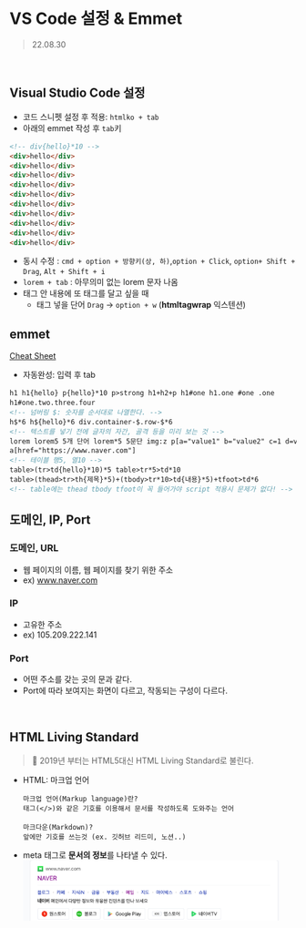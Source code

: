 # VS Code 설정 & Emmet

> 22.08.30

<br>

## Visual Studio Code 설정

- 코드 스니펫 설정 후 적용: `htmlko + tab`
- 아래의 emmet 작성 후 `tab`키

```html
<!-- div{hello}*10 -->
<div>hello</div>
<div>hello</div>
<div>hello</div>
<div>hello</div>
<div>hello</div>
<div>hello</div>
<div>hello</div>
<div>hello</div>
<div>hello</div>
<div>hello</div>
```

- 동시 수정 : `cmd + option + 방향키(상, 하)`,`option + Click`, `option+ Shift + Drag`, `Alt + Shift + i`
- `lorem + tab` : 아무의미 없는 lorem 문자 나옴
- 태그 안 내용에 또 태그를 달고 싶을 때
  - 태그 넣을 단어 `Drag` → `option + w` (**htmltagwrap** 익스텐션)

## emmet

[Cheat Sheet](https://docs.emmet.io/cheat-sheet/)

- 자동완성: 입력 후 tab

```html
h1 h1{hello} p{hello}*10 p>strong h1+h2+p h1#one h1.one #one .one
h1#one.two.three.four
<!-- 넘버링 $: 숫자를 순서대로 나열한다. -->
h$*6 h${hello}*6 div.container-$.row-$*6
<!-- 텍스트를 넣기 전에 글자의 자간, 골격 등을 미리 보는 것 -->
lorem lorem5 5개 단어 lorem*5 5문단 img:z p[a="value1" b="value2" c=1 d=value3]
a[href="https://www.naver.com"]
<!-- 테이블 행5, 열10 -->
table>(tr>td{hello}*10)*5 table>tr*5>td*10
table>(thead>tr>th{제목}*5)+(tbody>tr*10>td{내용}*5)+tfoot>td*6
<!-- table에는 thead tbody tfoot이 꼭 들어가야 script 적용시 문제가 없다! -->
```

## 도메인, IP, Port

### 도메인, URL

- 웹 페이지의 이름, 웹 페이지를 찾기 위한 주소
- ex) www.naver.com

### IP

- 고유한 주소
- ex) 105.209.222.141

### Port

- 어떤 주소를 갖는 곳의 문과 같다.
- Port에 따라 보여지는 화면이 다르고, 작동되는 구성이 다르다.

<br>

## HTML Living Standard

> 📓 2019년 부터는 HTML5대신 HTML Living Standard로 불린다.

- HTML: 마크업 언어

  ```
  마크업 언어(Markup language)란?
  태그(</>)와 같은 기호를 이용해서 문서를 작성하도록 도와주는 언어

  마크다운(Markdown)?
  앞에만 기호를 쓰는것 (ex. 깃허브 리드미, 노션..)
  ```

- meta 태그로 **문서의 정보**를 나타낼 수 있다.
  <img src="../img/DAY2_01.png" width="450px"  title="DAY2_01" alt="meta 태그"></img><br/>
